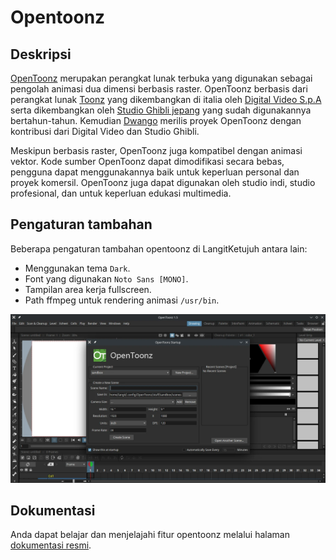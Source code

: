 # Opentoonz

## Deskripsi

[OpenToonz](https://opentoonz.github.io/e/) merupakan perangkat lunak terbuka yang digunakan sebagai pengolah animasi dua dimensi berbasis raster. OpenToonz berbasis dari perangkat lunak [Toonz](http://www.toonz.com/) yang dikembangkan di italia oleh [Digital Video S.p.A](https://www.digitalvideo.biz) serta dikembangkan oleh [Studio Ghibli jepang](https://www.ghibli.jp/) yang sudah digunakannya bertahun-tahun. Kemudian [Dwango](http://dwango.co.jp/english/) merilis proyek OpenToonz dengan kontribusi dari Digital Video dan Studio Ghibli.

Meskipun berbasis raster, OpenToonz juga kompatibel dengan animasi vektor. Kode sumber OpenToonz dapat dimodifikasi secara bebas, pengguna dapat menggunakannya baik untuk keperluan personal dan proyek komersil. OpenToonz juga dapat digunakan oleh studio indi, studio profesional, dan untuk keperluan edukasi multimedia.

## Pengaturan tambahan

Beberapa pengaturan tambahan opentoonz di LangitKetujuh antara lain:
- Menggunakan tema `Dark`.
- Font yang digunakan `Noto Sans [MONO]`.
- Tampilan area kerja fullscreen.
- Path ffmpeg untuk rendering animasi `/usr/bin`.

![OpenToonz LangitKetujuh OS](../../media/image/opentoonz-langitketujuh-id.webp)

## Dokumentasi

Anda dapat belajar dan menjelajahi fitur opentoonz melalui halaman [dokumentasi resmi](https://opentoonz.readthedocs.io/en/latest).

